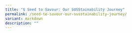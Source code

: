 ```yaml
---
title: "$ Seed to Savour: Our SUSStainability Journey"
permalink: /seed-to-savour-our-susstainability-journey/
variant: markdown
description: ""
---
```

